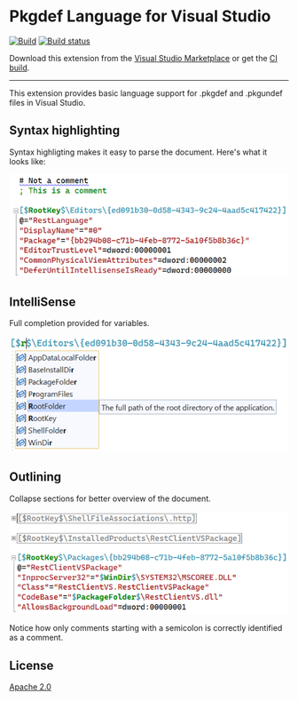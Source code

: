 # Pkgdef Language for Visual Studio

[![Build](https://github.com/madskristensen/PkgdefLanguage/actions/workflows/build.yaml/badge.svg)](https://github.com/madskristensen/PkgdefLanguage/actions/workflows/build.yaml)
[![Build status](https://ci.appveyor.com/api/projects/status/j58qe769ym2e7ffs?svg=true)](https://ci.appveyor.com/project/madskristensen/pkgdeflanguage)

Download this extension from the [Visual Studio Marketplace](https://marketplace.visualstudio.com/items?itemName=MadsKristensen.PkgdefLanguage)
or get the [CI build](http://vsixgallery.com/extension/06278dd5-5d9d-4f27-a3e8-cd619b101a50/).

--------------------------------------

This extension provides basic language support for .pkgdef and .pkgundef files in Visual Studio.

## Syntax highlighting
Syntax highligting makes it easy to parse the document. Here's what it looks like:

![Colorization](art/colorization.png)

## IntelliSense
Full completion provided for variables.

![Intellisense](art/intellisense.png)

## Outlining
Collapse sections for better overview of the document.

![Outlining](art/outlining.png)

Notice how only comments starting with a semicolon is correctly identified as a comment. 

## License
[Apache 2.0](LICENSE)